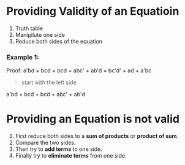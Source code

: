 # Providing Validity of an Equatioin

1. Truth table
2. Manipilute one side
3. Reduce both sides of the equation

### Example 1:

Proof: a'bd + bcd + bcd + abc' + ab'd = bc'd' + ad + a'bc

> start with the left side

a'bd + bcd + bcd + abc' + ab'd

# Providing an Equation is not valid

1. First reduce both sides to a **sum of products** or **product of sum**.
2. Compare the two sides.
3. Then try to **add terms** to one side.
4. Finally try to **eliminate terms** from one side.